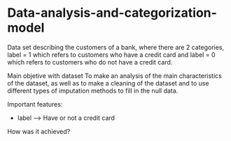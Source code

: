 # Data-analysis-and-categorization-model
Data set describing the customers of a bank, where there are 2 categories, label = 1 which refers to customers who have a 
credit card and label = 0 which refers to customers who do not have a credit card.

Main objetive with dataset
To make an analysis of the main characteristics of the dataset, as well as to make a cleaning of the dataset and to use 
different types of imputation methods to fill in the null data. 

Important features:
- label --> Have or not a credit card

How was it achieved?
